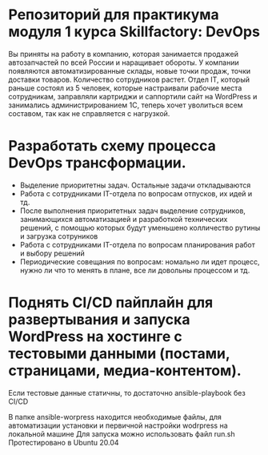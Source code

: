 # Репозиторий для практикума модуля 1 курса Skillfactory: DevOps

Вы приняты на работу в компанию, которая занимается продажей автозапчастей по всей России и наращивает обороты. У компании появляются автоматизированные склады, новые точки продаж, точки доставки товаров. Количество сотрудников растет. Отдел IT, который раньше состоял из 5 человек, которые настраивали рабочие места сотрудникам, заправляли картриджи и саппортили сайт на WordPress и занимались администрированием 1С, теперь хочет уволиться всем составом, так как не справляется с нагрузкой.

# Разработать схему процесса DevOps трансформации. 
- Выделение приоритетны задач. Остальные задачи откладываются
- Работа с сотрудниками IT-отдела по вопросам отпусков, их идей и тд.
- После выполнения приоритетных задач выделение сотрудников, занимающихся автоматизацией и разработкой технических решений, с помощью которых будут уменьшено колличество рутины и загрузка сотруников
- Работа с сотрудниками IT-отдела по вопросам планирования работ и выбору решений
- Периодические совещания по вопросам: номально ли идет процесс, нужно ли что то менять в плане, все ли довольны процессом и тд.

# Поднять CI/CD пайплайн для развертывания и запуска WordPress на хостинге с тестовыми данными (постами, страницами, медиа-контентом).
Если тестовые данные статичны, то достаточно ansible-playbook без CI/CD

В папке ansible-worpress находится необходимые файлы, для автоматизации установки и первичной настройки wodrpress на локальной машине
Для запуска можно использовать файл run.sh
Протестировано в Ubuntu 20.04
